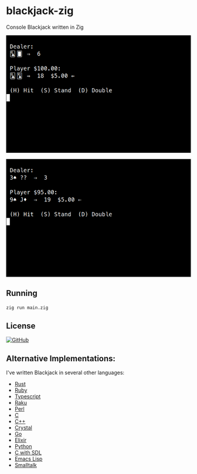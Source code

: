 # blackjack-zig

Console Blackjack written in Zig

![Blackjack](https://raw.githubusercontent.com/gdonald/blackjack-zig/master/ss2.png)

![Blackjack](https://raw.githubusercontent.com/gdonald/blackjack-zig/master/ss1.png)

## Running

```sh
zig run main.zig
```

## License

[![GitHub](https://img.shields.io/github/license/gdonald/blackjack-zig?color=aa0000)](https://github.com/gdonald/blackjack-zig/blob/master/LICENSE)

## Alternative Implementations:

I've written Blackjack in several other languages:

- [Rust](https://github.com/gdonald/console-blackjack-rust)
- [Ruby](https://github.com/gdonald/console-blackjack-ruby)
- [Typescript](https://github.com/gdonald/blackjack-js)
- [Raku](https://github.com/gdonald/Console-Blackjack)
- [Perl](https://github.com/gdonald/console-blackjack-perl)
- [C](https://github.com/gdonald/blackjack-c)
- [C++](https://github.com/gdonald/blackjack-cpp)
- [Crystal](https://github.com/gdonald/blackjack-cr)
- [Go](https://github.com/gdonald/blackjack-go)
- [Elixir](https://github.com/gdonald/blackjack-ex)
- [Python](https://github.com/gdonald/blackjack-py)
- [C with SDL](https://github.com/gdonald/blackjack-c-sdl)
- [Emacs Lisp](https://github.com/gdonald/blackjack-el)
- [Smalltalk](https://github.com/gdonald/blackjack-st)

